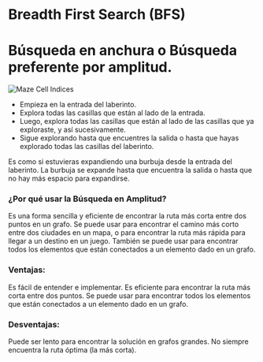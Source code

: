 # Breadth First Search (BFS)
# Búsqueda en anchura o Búsqueda preferente por amplitud.

![Maze Cell Indices](https://i0.wp.com/www.apascualco.com/wp-content/uploads/2019/09/bfs.png?fit=772%2C869&ssl=1)

- Empieza en la entrada del laberinto.
- Explora todas las casillas que están al lado de la entrada.
- Luego, explora todas las casillas que están al lado de las casillas que ya exploraste, y así sucesivamente.
- Sigue explorando hasta que encuentres la salida o hasta que hayas explorado todas las casillas del laberinto.

Es como si estuvieras expandiendo una burbuja desde la entrada del laberinto. La burbuja se expande hasta que encuentra la salida o hasta que no hay más espacio para expandirse.

### ¿Por qué usar la Búsqueda en Amplitud?
Es una forma sencilla y eficiente de encontrar la ruta más corta entre dos puntos en un grafo.
Se puede usar para encontrar el camino más corto entre dos ciudades en un mapa, o para encontrar la ruta más rápida para llegar a un destino en un juego.
También se puede usar para encontrar todos los elementos que están conectados a un elemento dado en un grafo.

### Ventajas:
Es fácil de entender e implementar.
Es eficiente para encontrar la ruta más corta entre dos puntos.
Se puede usar para encontrar todos los elementos que están conectados a un elemento dado en un grafo.

### Desventajas:
Puede ser lento para encontrar la solución en grafos grandes.
No siempre encuentra la ruta óptima (la más corta).